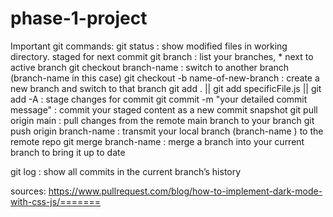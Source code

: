 # phase-1-project
Important git commands:
git status : show modified files in working directory. staged for next commit
git branch : list your branches, * next to active branch
git checkout branch-name : switch to another branch (branch-name in this case)
git checkout -b name-of-new-branch : create a new branch and switch to that branch
git add . || git add specificFile.js || git add -A : stage changes for commit
git commit -m "your detailed commit message" : commit your staged content as a new commit snapshot
git pull origin main : pull changes from the remote main branch to your branch
git push origin branch-name : transmit your local branch (branch-name ) to the remote repo
git merge branch-name : merge a branch into your current branch to bring it up to date

git log : show all commits in the current branch’s history

sources:
https://www.pullrequest.com/blog/how-to-implement-dark-mode-with-css-js/=======



